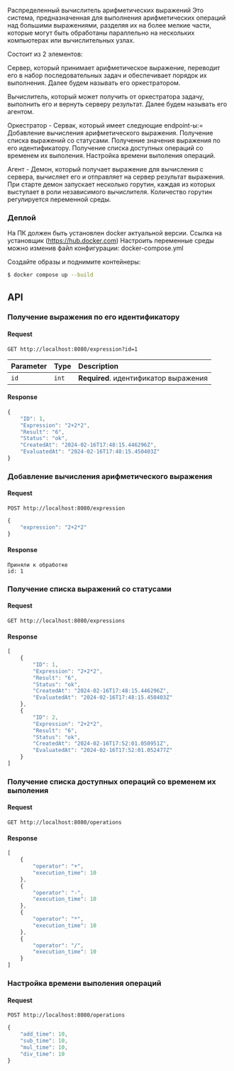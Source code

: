 Распределенный вычислитель арифметических выражений
Это система, предназначенная для выполнения арифметических операций над большими выражениями, разделяя их на более мелкие части, которые могут быть обработаны параллельно на нескольких компьютерах или вычислительных узлах.

Состоит из 2 элементов:

Сервер, который принимает арифметическое выражение, переводит его в набор последовательных задач и обеспечивает порядок их выполнения. Далее будем называть его оркестратором.

Вычислитель, который может получить от оркестратора задачу, выполнить его и вернуть серверу результат. Далее будем называть его агентом.

Оркестратор - Сервак, который имеет следующие endpoint-ы:=
Добавление вычисления арифметического выражения.
Получение списка выражений со статусами.
Получение значения выражения по его идентификатору.
Получение списка доступных операций со временем их выполения.
Настройка времени выполения операций.

Агент - Демон, который получает выражение для вычисления с сервера, вычисляет его и отправляет на сервер результат выражения. При старте демон запускает несколько горутин, каждая из которых выступает в роли независимого вычислителя. Количество горутин регулируется переменной среды.

### Деплой

На ПК должен быть установлен docker актуальной версии. Ссылка на установщик (https://hub.docker.com)
Настроить переменные среды можно изменив файл конфигурации:
docker-compose.yml

Создайте образы и поднимите контейнеры:

```sh
$ docker compose up --build
```

## API

### Получение выражения по его идентификатору

#### Request

```http
GET http://localhost:8080/expression?id=1
```

| Parameter | Type | Description |
| :--- | :--- | :--- |
| `id` | `int` | **Required**. идентификатор выражения |

#### Response

```javascript
{
    "ID": 1,
    "Expression": "2+2*2",
    "Result": "6",
    "Status": "ok",
    "CreatedAt": "2024-02-16T17:48:15.446296Z",
    "EvaluatedAt": "2024-02-16T17:48:15.450403Z"
}
```

### Добавление вычисления арифметического выражения

#### Request

```http
POST http://localhost:8080/expression
```

```javascript
{
    "expression": "2+2*2"
}
```

#### Response

```
Приняли к обработке
id: 1
```

### Получение списка выражений со статусами

#### Request

```http
GET http://localhost:8080/expressions
```

#### Response

```javascript
[
    {
        "ID": 1,
        "Expression": "2+2*2",
        "Result": "6",
        "Status": "ok",
        "CreatedAt": "2024-02-16T17:48:15.446296Z",
        "EvaluatedAt": "2024-02-16T17:48:15.450403Z"
    },
    {
        "ID": 2,
        "Expression": "2+2*2",
        "Result": "6",
        "Status": "ok",
        "CreatedAt": "2024-02-16T17:52:01.050951Z",
        "EvaluatedAt": "2024-02-16T17:52:01.052477Z"
    }
]
```

### Получение списка доступных операций со временем их выполения

#### Request

```http
GET http://localhost:8080/operations
```

#### Response

```javascript
[
    {
        "operator": "+",
        "execution_time": 10
    },
    {
        "operator": "-",
        "execution_time": 10
    },
    {
        "operator": "*",
        "execution_time": 10
    },
    {
        "operator": "/",
        "execution_time": 10
    }
]
```

### Настройка времени выполения операций

#### Request

```http
POST http://localhost:8080/operations
```

```javascript
{
    "add_time": 10,
    "sub_time": 10,
    "mul_time": 10,
    "div_time": 10
}
```

